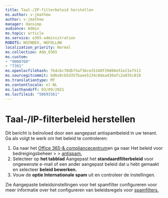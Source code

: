 ```yaml
---
title: Taal-/IP-filterbeleid herstellen
ms.author: v-jmathew
author: v-jmathew
manager: dansimp
audience: Admin
ms.topic: article
ms.service: o365-administration
ROBOTS: NOINDEX, NOFOLLOW
localization_priority: Normal
ms.collection: Adm_O365
ms.custom:
- "9000760"
- "7391"
ms.openlocfilehash: 7b4cbc70db75af36ce35160f39d06e51e21e7513
ms.sourcegitcommit: bd6a9cb5d357baee5134c0dea430afc2a035c810
ms.translationtype: MT
ms.contentlocale: nl-NL
ms.lasthandoff: 03/09/2021
ms.locfileid: "50693361"
---
```

# <a name="fix-languageip-filter-policy"></a>Taal-/IP-filterbeleid herstellen

Dit bericht is beïnvloed door een aangepast antispambeleid in uw tenant. Ga als volgt te werk om het beleid te controleren:

1. Ga naar het [Office 365-& compliancecentrum](https://go.microsoft.com/fwlink/p/?linkid=2077143)en ga naar Het beleid voor bedreigingsbeheer  >    >  [antispam.](https://go.microsoft.com/fwlink/?linkid=2101518)
2. Selecteer op **het tabblad** Aangepast het **standaardfilterbeleid** voor ongewenste e-mail of een ander aangepast beleid dat u hebt gemaakt en selecteer **beleid bewerken.**
3. Vouw de **optie Internationale spam** uit en controleer de instellingen.

Zie Aangepaste beleidsinstellingen voor het spamfilter configureren voor meer informatie over het configureren van beleidsregels voor [spamfilters.](https://go.microsoft.com/fwlink/?linkid=2101054)
